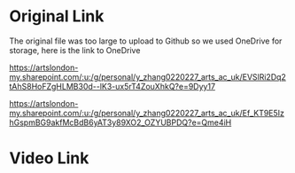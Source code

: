 # Original Link
The original file was too large to upload to Github so we used OneDrive for storage, here is the link to OneDrive

https://artslondon-my.sharepoint.com/:u:/g/personal/y_zhang0220227_arts_ac_uk/EVSlRi2Dq2tAhS8HoFZgHLMB30d--lK3-ux5rT4ZouXhkQ?e=9Dyy17

https://artslondon-my.sharepoint.com/:u:/g/personal/y_zhang0220227_arts_ac_uk/Ef_KT9E5IzhGspmBG9akfMcBdB6yAT3y89XO2_OZYUBPDQ?e=Qme4iH

# Video Link

